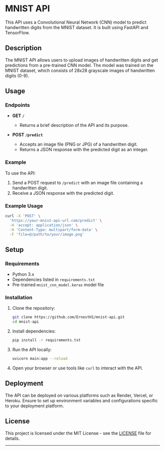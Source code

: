
<!-- Environment: Python 3
Build Command: pip install -r requirements.txt
Start Command: uvicorn main:app --host 0.0.0.0 --port 8000
Port: 8000 (default) -->


# MNIST API

This API uses a Convolutional Neural Network (CNN) model to predict handwritten digits from the MNIST dataset. It is built using FastAPI and TensorFlow.

## Description

The MNIST API allows users to upload images of handwritten digits and get predictions from a pre-trained CNN model. The model was trained on the MNIST dataset, which consists of 28x28 grayscale images of handwritten digits (0-9).

## Usage

### Endpoints

- **GET `/`**
  - Returns a brief description of the API and its purpose.

- **POST `/predict`**
  - Accepts an image file (PNG or JPG) of a handwritten digit.
  - Returns a JSON response with the predicted digit as an integer.

### Example

To use the API:

1. Send a POST request to `/predict` with an image file containing a handwritten digit.
2. Receive a JSON response with the predicted digit.

### Example Usage

```bash
curl -X 'POST' \
  'https://your-mnist-api-url.com/predict' \
  -H 'accept: application/json' \
  -H 'Content-Type: multipart/form-data' \
  -F 'file=@/path/to/your/image.png'
```

## Setup

### Requirements

- Python 3.x
- Dependencies listed in `requirements.txt`
- Pre-trained `mnist_cnn_model.keras` model file

### Installation

1. Clone the repository:

   ```bash
   git clone https://github.com/ErnestH1/mnist-api.git
   cd mnist-api
   ```

2. Install dependencies:

   ```bash
   pip install -r requirements.txt
   ```

3. Run the API locally:

   ```bash
   uvicorn main:app --reload
   ```

4. Open your browser or use tools like `curl` to interact with the API.

## Deployment

The API can be deployed on various platforms such as Render, Vercel, or Heroku. Ensure to set up environment variables and configurations specific to your deployment platform.

## License

This project is licensed under the MIT License - see the [LICENSE](LICENSE) file for details.

---


